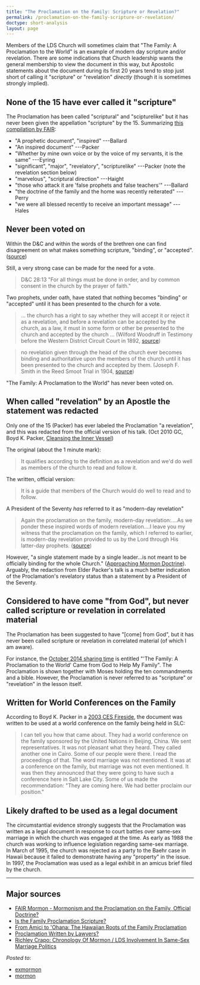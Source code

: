 ```yaml
---
title: "The Proclamation on the Family: Scripture or Revelation?"
permalink: /proclamation-on-the-family-scripture-or-revelation/
doctype: short-analysis
layout: page
---
```


Members of the LDS Church will sometimes claim that "The Family: A Proclamation to the World" is an example of modern day scripture and/or revelation.  There are some indications that Church leadership wants the general membership to view the document in this way, but Apostolic statements about the document during its first 20 years tend to stop just short of calling it "scripture" or "revelation" _directly_ (though it is sometimes strongly implied).


## None of the 15 have ever called it "scripture"

The Proclamation has been called "scriptural" and "scipturelike" but it has never been given the appellation "scripture" by the 15. Summarizing [this compilation by FAIR](https://www.fairlatterdaysaints.org/answers/Question:_Is_the_Mormon_document_%22The_Family:_A_Proclamation_to_the_World%22_official_doctrine%3F):

* "A prophetic document", "inspired" ---Ballard
* "An inspired document" ---Packer
* "Whether by mine own voice or by the voice of my servants, it is the same" ---Eyring
* "significant", "major", "revelatory", "scripturelike" ---Packer (note the revelation section below)
* "marvelous", "scriptural direction" ---Haight
* "those who attack it are 'false prophets and false teachers'" ---Ballard
* "the doctrine of the family and the home was recently reiterated" ---Perry
* "we were all blessed recently to receive an important message" ---Hales

## Never been voted on

Within the D&C and within the words of the brethren one can find disagreement on what makes something scripture, "binding", or "accepted". ([source](https://dialoguejournal.com/wp-content/uploads/sbi/articles/Dialogue_V20N03_73.pdf))

Still, a very strong case can be made for the need for a vote.

> D&C 28:13 "For all things must be done in order, and by common consent in the church by the prayer of faith."

Two prophets, under oath, have stated that nothing becomes "binding" or "accepted" until it has been presented to the church for a vote.

> ... the church has a right to say whether they will accept it or reject it as a revelation, and before a revelation can be accepted by the church, as a law, it must in some form or other be presented to the church and accepted by the church ... (Wilford Woodruff in Testimony before the Western District Circuit Court in 1892, [source](https://dialoguejournal.com/wp-content/uploads/sbi/articles/Dialogue_V20N03_73.pdf))

> no revelation given through the head of the church ever becomes binding and authoritative upon the members of the church until it has been presented to the church and accepted by them. (Joseph F. Smith in the Reed Smoot Trial in 1904, [source](https://dialoguejournal.com/wp-content/uploads/sbi/articles/Dialogue_V20N03_73.pdf))

"The Family: A Proclamation to the World" has never been voted on.

## When called "revelation" by an Apostle the statement was redacted

Only one of the 15 (Packer) has ever labeled the Proclamation "a revelation", and this was redacted from the official version of his talk. (Oct 2010 GC, Boyd K. Packer, [Cleansing the Inner Vessel](https://www.churchofjesuschrist.org/general-conference/2010/10/cleansing-the-inner-vessel?lang=eng))

The original (about the 1 minute mark):

> It qualifies according to the definition as a revelation and we'd do well as members of the church to read and follow it.

The written, official version:

> It is a guide that members of the Church would do well to read and to follow.

A President of the Seventy *has* referred to it as "modern-day revelation"

> Again the proclamation on the family, modern-day revelation:....As we ponder these inspired words of modern revelation....I leave you my witness that the proclamation on the family, which I referred to earlier, is modern-day revelation provided to us by the Lord through His latter-day prophets. ([source](https://www.churchofjesuschrist.org/general-conference/1998/04/children-and-the-family?lang=eng))

However, "a single statement made by a single leader...is not meant to be officially binding for the whole Church." ([Approaching Mormon Doctrine](http://www.mormonnewsroom.org/article/approaching-mormon-doctrine)).  Arguably, the redaction from Elder Packer's talk is a much better indication of the Proclamation's revelatory status than a statement by a President of the Seventy.

## Considered to have come "from God", but never called scripture or revelation in correlated material

The Proclamation has been suggested to have "[come] from God", but it has never been called scripture or revelation in correlated material (of which I am aware).

For instance, the [October 2014 sharing time](https://www.churchofjesuschrist.org/manual/2014-outline-for-sharing-time-families-are-forever/october-the-family-a-proclamation-to-the-world-came-from-god-to-help-my-family?lang=eng) is entitled "'The Family: A Proclamation to the World' Came from God to Help My Family".  The Proclamation is shown together with Moses holding the ten commandments and a bible.  However, the Proclamation is never referred to as "scripture" or "revelation" in the lesson itself.

## Written for World Conferences on the Family

According to Boyd K. Packer in a [2003 CES Fireside](https://speeches.byu.edu/talks/boyd-k-packer_instrument-mind-foundation-character/), the document was written to be used at a world conference on the family being held in SLC:

> I can tell you how that came about. They had a world conference on the family sponsored by the United Nations in Beijing, China. We sent representatives. It was not pleasant what they heard. They called another one in Cairo. Some of our people were there. I read the proceedings of that. The word marriage was not mentioned. It was at a conference on the family, but marriage was not even mentioned.  It was then they announced that they were going to have such a conference here in Salt Lake City. Some of us made the recommendation: "They are coming here. We had better proclaim our position."

## Likely drafted to be used as a legal document

The circumstantial evidence strongly suggests that the Proclamation was written as a legal document in response to court battles over same-sex marriage in which the church was engaged at the time.  As early as 1988 the church was working to influence legislation regarding same-sex marriage.  In March of 1995, the church was rejected as a party to the Baehr case in Hawaii because it failed to demonstrate having any "property" in the issue.  In 1997, the Proclamation was used as a legal exhibit in an amicus brief filed by the church.

---

## Major sources
* [FAIR Mormon - Mormonism and the Proclamation on the Family, Official Doctrine?](http://en.fairmormon.org/Mormonism_and_prophets/Mormonism_and_the_Proclamation_on_the_Family/Official_doctrine#cite_note-4)
* [Is the Family Proclamation Scripture?](http://rationalfaiths.com/is-the-family-proclamation-scripture/)
* [From Amici to 'Ohana: The Hawaiian Roots of the Family Proclamation](http://rationalfaiths.com/from-amici-to-ohana/)
* [Proclamation Written by Lawyers?](http://www.wheatandtares.org/15370/proclamation-written-by-lawyers/)
* [Richley Crapo: Chronology Of Mormon / LDS Involvement In Same-Sex Marriage Politics](http://www.mormonsocialscience.org/2008/01/04/richley-crapo-chronology-of-mormon-lds-involvement-in-same-sex-marriage-politics/)

*Posted to*:

* [exmormon](https://www.reddit.com/r/exmormon/comments/4c41ax/why_the_family_proclamation_should_not_be_called/)
* [mormon](https://www.reddit.com/r/mormon/comments/4c41n1/why_the_family_proclamation_should_not_be_called/)

